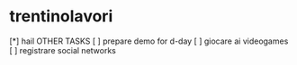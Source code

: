 trentinolavori
==============
[*] hail
OTHER TASKS
[ ] prepare demo for d-day
[ ] giocare ai videogames
[ ] registrare social networks
